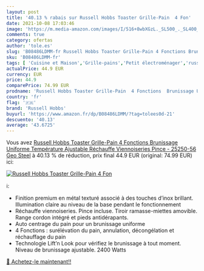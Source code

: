 ```yaml
---
layout: post
title: '40.13 % rabais sur Russell Hobbs Toaster Grille-Pain  4 Fon'
date: 2021-10-08 17:03:46
image: 'https://m.media-amazon.com/images/I/516+8wbXGzL._SL500_._SL400_.jpg'
comments: true
category: ofertas
author: 'tole.es'
slug: 'B08486LDMM-fr Russell Hobbs Toaster Grille-Pain 4 Fonctions Brunissage...'
sku: 'B08486LDMM-fr'
tags: [ 'Cuisine et Maison','Grille-pains','Petit électroménager','russell hobbs', ]
actualPrice: 44.9 EUR
currency: EUR
price: 44.9
comparePrice: 74.99 EUR
prodname: 'Russell Hobbs Toaster Grille-Pain  4 Fonctions  Brunissage Uniforme  Température Ajustable  Réchauffe Viennoiseries  Pince - 25250-56 Geo Steel'
country: 'fr'
flag: '🇫🇷'
brand: 'Russell Hobbs'
buyurl: 'https://www.amazon.fr/dp/B08486LDMM/?tag=tolees0d-21'
descuento: '40.13'
average: '43.6725'
---
```


Vous avez [Russell Hobbs Toaster Grille-Pain  4 Fonctions  Brunissage Uniforme  Température Ajustable  Réchauffe Viennoiseries  Pince - 25250-56 Geo Steel](https://www.amazon.fr/dp/B08486LDMM/?tag=tolees0d-21)  à  40.13 % de réduction, prix final  44.9 EUR (original: 74.99 EUR) ici:

[![Russell Hobbs Toaster Grille-Pain  4 Fon](https://m.media-amazon.com/images/I/516+8wbXGzL._SL500_._SL400_.jpg)](https://www.amazon.fr/dp/B08486LDMM/?tag=tolees0d-21)

ℹ️:

- Finition premium en métal texturé associé à des touches d’inox brillant. Illumination claire au niveau de la base pendant le fonctionnement
- Réchauffe viennoiseries. Pince incluse. Tiroir ramasse-miettes amovible. Range cordon intégré et pieds antidérapants.
- Auto centrage du pain pour un brunissage uniforme
- 4 Fonctions : surélévation du pain, annulation, décongélation et réchauffage du pain
- Technologie Lift’n Look pour vérifiez le brunissage à tout moment. Niveau de brunissage ajustable. 2400 Watts

[🛒 Achetez-le maintenant!!](https://www.amazon.fr/dp/B08486LDMM/?tag=tolees0d-21)
